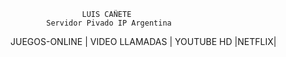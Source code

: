 
                    LUIS CAÑETE
            Servidor Pivado IP Argentina
JUEGOS-ONLINE | VIDEO LLAMADAS | YOUTUBE HD |NETFLIX|

  
